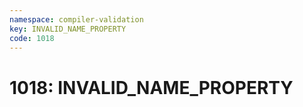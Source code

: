 ```yaml
---
namespace: compiler-validation
key: INVALID_NAME_PROPERTY
code: 1018
---
```


# 1018: INVALID_NAME_PROPERTY
